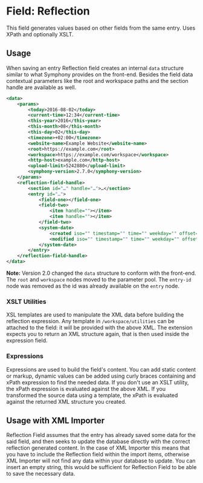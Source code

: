 # Field: Reflection

This field generates values based on other fields from the same entry.
Uses XPath and optionally XSLT.

## Usage

When saving an entry Reflection field creates an internal `data` structure similar to what Symphony provides on the front-end. Besides the field data contextual parameters like the root and workspace paths and the section handle are available as well.

```xml
<data>
	<params>
		<today>2016-08-02</today>
		<current-time>12:34</current-time>
		<this-year>2016</this-year>
		<this-month>08</this-month>
		<this-day>02</this-day>
		<timezone>+02:00</timezone>
		<website-name>Example Website</website-name>
		<root>https://example.com</root>
		<workspace>https://example.com/workspace</workspace>
		<http-host>example.com</http-host>
		<upload-limit>5242880</upload-limit>
		<symphony-version>2.7.0</symphony-version>
	</params>
	<reflection-field-handle>
		<section id="…" handle="…">…</section>
		<entry id="…">
			<field-one></field-one>
            <field-two>
                <item handle=""></item>
                <item handle=""></item>
            </field-two>
			<system-date>
				<created iso="" timestamp="" time="" weekday="" offset="">…</created>
				<modified iso="" timestamp="" time="" weekday="" offset="">…</modified>
			</system-date>
		</entry>
	</reflection-field-handle>
</data>
```

**Note:** Version 2.0 changed the `data` structure to conform with the front-end. The `root` and `workspace` nodes moved to the parameter pool. The `entry-id` node was removed as the id was already available on the `entry` node.

### XSLT Utilities

XSL templates are used to manipulate the XML data before building the reflection expression. Any template in `/workspace/utilities` can be attached to the field: it will be provided with the above XML. The extension expects you to return an XML structure again, that is then used inside the expression field.

### Expressions

Expressions are used to build the field's content. You can add static content or markup, dynamic values can be added using curly braces containing and xPath expression to find the needed data. If you don't use an XSLT utility, the xPath expression is evaluated against the above XML. If you transformed the source data using a template, the xPath is evaluated against the returned XML structure you created.

## Usage with XML Importer

Reflection Field assumes that the entry has already saved some data for the said field, and then seeks to update the database directly with the correct reflection generated content.
In the case of XML Importer this means that you have to include the Reflection field within the import items, otherwise XML Importer will not find any data within your database to update.
You can insert an empty string, this would be sufficient for Reflection Field to be able to save the necessary data.
